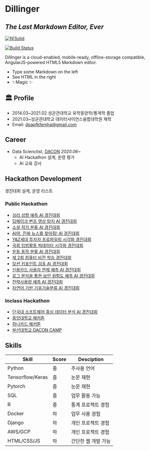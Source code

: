 # Dillinger
## _The Last Markdown Editor, Ever_

[![N|Solid](https://cldup.com/dTxpPi9lDf.thumb.png)](https://nodesource.com/products/nsolid)

[![Build Status](https://travis-ci.org/joemccann/dillinger.svg?branch=master)](https://travis-ci.org/joemccann/dillinger)

Dillinger is a cloud-enabled, mobile-ready, offline-storage compatible,
AngularJS-powered HTML5 Markdown editor.

- Type some Markdown on the left
- See HTML in the right
- ✨Magic ✨

## 🏛 Profile

- 2014.03~2021.02 성균관대학교 유학동양학/통계학 졸업
- 2021.03~성균관대학교 데이터사이언스융합대학원 재학
- Email: dpapfkfemha@gmail.com

## Career

- Data Scienctist, [DACON](https://www.dacon.io/) _2020.06~_
  - AI Hackathon 설계, 운영 평가
  - AI 교육 강사

## Hackathon Development

경진대회 설계, 운영 리스트

### Public Hackathon 

- [심리 성향 예측 AI 경진대회](https://www.dacon.io/competitions/official/235647/overview/description)
- [딥페이크 변조 영상 탐지 AI 경진대회](https://www.dacon.io/competitions/official/235655/overview/description)
- [소설 작가 분류 AI 경진대회](https://www.dacon.io/competitions/official/235670/overview/description)
- [AI야, 진짜 뉴스를 찾아줘! AI 경진대회](https://www.dacon.io/competitions/official/235658/overview/description)
- [Y&Z세대 투자자 프로파일링 시각화 경진대회](https://www.dacon.io/competitions/official/235663/overview/description)
- [국회 입법활동 빅데이터 시각화 경진대회](https://www.dacon.io/competitions/official/235679/overview/description)
- [운동 동작 분류 AI 경진대회](https://www.dacon.io/competitions/official/235689/overview/description)
- [제 2회 컴퓨터 비전 학습 경진대회](https://www.dacon.io/competitions/official/235697/overview/description)
- [모션 키포인트 검출 AI 경진대회](https://www.dacon.io/competitions/official/235701/overview/description)
- [신용카드 사용자 연체 예측 AI 경진대회](https://www.dacon.io/competitions/official/235713/overview/description)
- [로그 분석을 통한 보안 위험도 예측 AI 경진대회](https://www.dacon.io/competitions/official/235717/overview/description)
- [전력사용량 예측 AI 경진대회](https://www.dacon.io/competitions/official/235736/overview/description)
- [자연어 기반 기후기술분류 AI 경진대회](https://www.dacon.io/competitions/official/235744/overview/description)

### Inclass Hackathon 

- [단국대 소프트웨어 중심 데이터 분석 AI 경진대회](https://www.dacon.io/competitions/official/235638/overview/description)
- [중앙대학교 해커톤](https://www.dacon.io/competitions/official/235654/overview/description)
- [하나카드 해커톤](https://www.dacon.io/competitions/official/235678/overview/description)
- [부산대학교 DACON CAMP](https://www.dacon.io/competitions/official/235696/overview/description)


## Skills

| Skill | Score | Desciption |
| ------ | ------ | ------ |
| Python | 중 | 주사용 언어 |
| Tensorflow/Keras | 중 | 논문 재현 |
| Pytorch | 중 | 논문 재현 |
| SQL | 중 | 업무 활용 가능 |
| R | 중 | 통계 프로젝트 경험 |
| Docker | 하 | 업무 사용 경험 |
| Django | 하 | 개인 프로젝트 경험 |
| AWS/GCP | 하 | 개인 프로젝트 경험 |
| HTML/CSS/JS | 하 | 간단한 웹 개발 가능 |


<!--
**semi-zero/semi-zero** is a ✨ _special_ ✨ repository because its `README.md` (this file) appears on your GitHub profile.

Here are some ideas to get you started:

- 🔭 I’m currently working on ...
- 🌱 I’m currently learning ...
- 👯 I’m looking to collaborate on ...
- 🤔 I’m looking for help with ...
- 💬 Ask me about ...
- 📫 How to reach me: ...
- 😄 Pronouns: ...
- ⚡ Fun fact: ...
-->
